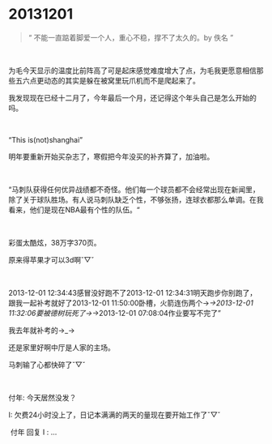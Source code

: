 # 20131201

> “ 不能一直踮着脚爱一个人，重心不稳，撑不了太久的。by 佚名 ”

<br/>

为毛今天显示的温度比前阵高了可是起床感觉难度增大了点，为毛我更愿意相信那些五六点更动态的其实是躲在被窝里玩爪机而不是爬起来了。

我发现现在已经十二月了，今年最后一个月，还记得这个年头自己是怎么开始的吗。

<br/>

“This is(not)shanghai”

明年要重新开始买杂志了，寒假把今年没买的补齐算了，加油啦。

<br/>

“马刺队获得任何优异战绩都不奇怪。他们每一个球员都不会经常出现在新闻里，除了关于球队胜场。有人说马刺队缺乏个性，不够张扬，连球衣都那么单调。在我看来，他们是现在NBA最有个性的队伍。“

<br/>

彩蛋太酷炫，38万字370页。

原来得苹果才可以3d啊ˇ▽ˇ

<br/>

2013-12-01 12:34:43感冒没好跑不了2013-12-01 12:34:31明天跑步你别跑了，跟我一起补考就好了2013-12-01 11:50:00卧槽，火箭连伤两个→_→2013-12-01 11:32:06要被德树玩死了→_→2013-12-01 07:08:04作业要写不完了”

我去年就补考的→_→

还是家里好啊中厅是人家的主场。

马刺输了心都快碎了ˇ▽ˇ

<br/>

付年: 今天居然没发？

I: 欠费24小时没上了，日记本满满的两天的量现在要开始工作了ˇ▽ˇ

 付年 回复 I : …









